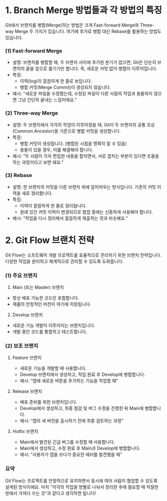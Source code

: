 
# 1. Branch Merge 방법들과 각 방법의 특징

Git에서 브랜치를 병합(Merge)하는 방법은 크게 Fast-forward Merge와 Three-way Merge 두 가지가 있습니다. 여기에 추가로 병합 대신 Rebase를 활용하는 방법도 있습니다. 

### (1) Fast-forward Merge
- 설명: 브랜치를 병합할 때, 두 브랜치 사이에 추가된 분기가 없으면, Git은 단순히 브랜치의 끝을 앞으로 옮기기만 합니다. 즉, 새로운 커밋 없이 병합이 이루어집니다.
- 특징:
  - 이력(log)이 깔끔하게 한 줄로 보입니다.
  - 병합 커밋(Merge Commit)이 생성되지 않습니다.
- 예시: “새로운 파일을 수정했는데, 수정된 파일이 다른 사람의 작업과 충돌하지 않으면 그냥 간단히 끝내는 느낌이에요.”

### (2) Three-way Merge
- 설명: 두 브랜치에서 각각의 작업이 이루어졌을 때, Git이 두 브랜치의 공통 조상(Common Ancestor)을 기준으로 병합 커밋을 생성합니다.
- 특징:
  - 병합 커밋이 생성됩니다. (병합된 시점을 명확히 알 수 있음)
  - 충돌이 있을 경우, 이를 해결해야 합니다.
- 예시: “두 사람이 각자 편집한 내용을 합치면서, 서로 겹치는 부분이 있다면 조율을 하는 과정이라고 보면 돼요.”

### (3) Rebase
- 설명: 한 브랜치의 커밋을 다른 브랜치 위에 덮어씌우는 방식입니다. 기존의 커밋 이력을 새로 정리합니다.
- 특징:
  - 이력이 깔끔하게 한 줄로 정리됩니다.
  - 원래 있던 커밋 이력이 변경되므로 협업 중에는 신중하게 사용해야 합니다.
- 예시: “작업을 다시 정리해서 깔끔하게 제출하는 것과 비슷해요.”


# 2. Git Flow 브랜치 전략

Git Flow는 소프트웨어 개발 프로젝트를 효율적으로 관리하기 위한 브랜치 전략입니다. 다양한 작업을 분리하고 체계적으로 관리할 수 있도록 도와줍니다.

### (1) 주요 브랜치

1. Main (또는 Master) 브랜치
- 항상 배포 가능한 코드만 포함합니다.
- 제품의 안정적인 버전이 여기에 저장됩니다.

2. Develop 브랜치
- 새로운 기능 개발이 이루어지는 브랜치입니다.
- 개발 중인 코드를 통합하고 테스트합니다.

### (2) 보조 브랜치

1. Feature 브랜치
    - 새로운 기능을 개발할 때 사용합니다.
    - Develop 브랜치에서 생성하고, 작업 완료 후 Develop에 병합합니다.
    - 예시: “앱에 새로운 버튼을 추가하는 기능을 작업할 때”

2. Release 브랜치
    - 배포 준비를 위한 브랜치입니다.
    - Develop에서 생성하고, 최종 점검 및 버그 수정을 진행한 뒤 Main에 병합합니다.
    - 예시: “앱의 새 버전을 출시하기 전에 최종 검토하는 과정”

3. Hotfix 브랜치
    - Main에서 발견된 긴급 버그를 수정할 때 사용합니다.
    - Main에서 생성하고, 수정 완료 후 Main과 Develop에 병합합니다.
    - 예시: “사용자가 앱을 쓰다가 중요한 에러를 발견했을 때”


### 요약
Git Flow는 프로젝트를 안정적으로 유지하면서 동시에 여러 사람이 협업할 수 있도록 설계된 방식이에요. 
마치 “각각의 작업을 방별로 나눠서 정리한 후에 필요할 때 적절한 방에서 가져다 쓰는 것”과 같다고 생각하면 됩니다!


